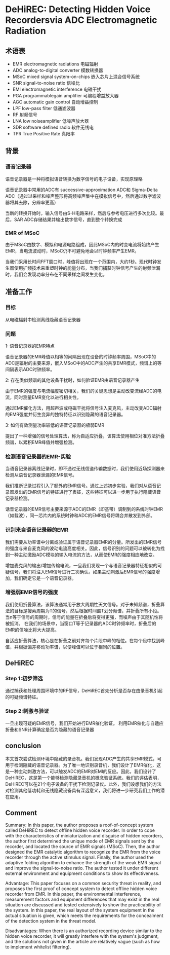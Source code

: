 # DeHiREC: Detecting Hidden Voice Recordersvia ADC Electromagnetic Radiation

## 术语表
* EMR electromagnetic radiations 电磁辐射
* ADC analog-to-digital converter 模数转换器
* MSoC mixed signal system-on-chips 嵌入芯片上混合信号系统
* SNR signal-to-noise ratio 信噪比
* EMI electromagnetic interference 电磁干扰
* PGA programmablegain amplifier 可编程增益放大器
* AGC automatic gain control 自动增益控制
* LPF low-pass filter 低通滤波器
* RF 射频信号
* LNA low noiseamplifier 低噪声放大器
* SDR software defined radio 软件无线电
* TPR True Positive Rate 真阳率

## 背景
### 语音记录器
语音记录器是一种将模拟语音转换为数字信号的电子设备，实现原理略

语音记录器中常用的ADC有 successive-approximation ADC和 Sigma-Delta ADC（通过过采样和噪声整形将高频噪声集中在模拟信号中，然后通过数字滤波器将其去除，分辨率更高）

当新的转换开始时，输入信号由S-H电路采样，然后与参考电压进行多次比较。最后，SAR ADC存储结果并输出数字信号，直到整个转换完成

### EMR of MSoC
由于MSoC由数字、模拟和电源电路组成，因此MSoC内的时变电流将始终产生EMR，当电流波动时，MSoC仍不可避免地会以时钟频率产生EMR。

当我们采用长时间FFT窗口时，峰值将出现在一个范围内，大约1秒。现代时钟发生器使用扩频技术来重塑时钟的能量分布，当我们捕获时钟信号产生的射频泄漏时，我们会发现功率分布在不同采样之间发生变化。


## 准备工作

### 目标
从电磁辐射中检测离线隐藏语音记录器

### 问题
1: 语音记录器的EMR特点

语音记录器的EMR峰值以相等的间隔出现在设备的时钟频率周围，MSoC中的ADC是辐射的主要来源，嵌入MSoC中的ADC产生的共享EMR模式，频谱上的等间隔表示ADC时钟频率。

2: 存在类似频谱的其他设备干扰时，如何验证EMR由语音记录器产生

由于EMR的强度与电流幅度密切相关，我们的关键思想是主动改变流经ADC的电流，同时测量EMR变化以进行相关性。

通过EMR催化方法，用超声波或电磁干扰将信号注入麦克风，主动改变ADC辐射的EMR强度并衍生变异的独特特征以识别隐藏的语音记录器。

3: 如何有效测量功率较低的语音记录器的极弱EMR

提出了一种增强的信号处理算法，称为自适应折叠，该算法使用相位对准方法折叠频谱，以累积EMR峰值并增强检测。

### 检测语音记录器的EMR-实验
当语音记录器离线记录时，即不通过无线信道传输数据时，我们使用近场探测器来检测从语音记录器泄漏的EMR信号。

我们推断记录过程引入了额外的EMR信号。通过上述初步实验，我们对从语音记录器发出的EMR信号的特征进行了表征，这些特征可以进一步用于执行隐藏语音记录器检测。

话音记录器的EMR信号主要来源于ADC的EMR（即基带）调制到的系统时钟EMR（如载波），同一芯片内的系统时钟和ADC的EMR信号将耦合并散发到外部。

### 识别来自语音记录器的EMR
我们需要从功率谱中分离或验证属于语音记录器EMR的分量。所发出的EMR信号的强度与来自麦克风的波动电流高度相关。因此，信号识别的问题可以被转化为找到一种主动激励ADC模块的输入电流的方法，从而使EMR的强度相应地改变。

增加麦克风的输出/增加传输电流，一旦我们发现一个与语音记录器特征相似的可疑信号，我们将注入EMI信号进行二次确认。如果主动刺激后EMR信号的强度增加，我们确定它是一个语音记录器。

### 增强弱EMR信号的强度
我们使用折叠算法，该算法通常用于放大周期性天文信号。对于未知频谱，折叠算法的目标是搜索周期为T的信号，然后根据时间窗T划分频谱，并折叠所有小段。当n等于信号的周期时，信号的能量在折叠后将变得更强，而噪声由于其随机性将被抵消。
在我们的场景中，当窗口T等于记录器的ADC时钟频率时，折叠后的EMR的信噪比将大大提高。

自适应折叠算法，核心是在折叠之前对齐每个片段中峰的相位。在每个段中找到峰值，并根据偏差移动功率谱，以便峰值可以位于相同的位置。

## DeHiREC
### Step 1:初步筛选
通过捕获和处理周围环境中的RF信号，DeHiREC首先分析是否存在由录音机引起的可疑频谱特征。
### Step 2:刺激与验证
一旦出现可疑的EMR信号，我们开始进行EMR催化验证。
利用EMR催化与自适应折叠和SNR计算确定是否为隐藏的语音记录器

## conclusion
本文首次尝试检测环境中隐藏的录音机。我们发现ADC产生的共享EMR模式，可用于检测隐藏的语音记录器。为了唯一地识别录音机，我们设计了EMR催化，这是一种主动刺激方法，可以触发ADC的EMR对EMI的反应。因此，我们设计了DeHiREC，这是第一个能够检测隐藏录音机的概念验证系统。我们的评估表明，DeHiREC可以在21个电子设备的干扰下检测记录仪。此外，我们设想我们的方法对检测其他低功耗和无线隐藏设备具有深远意义，我们将进一步研究我们工作的潜在应用。

## Comment
Summary:
In this paper, the author proposes a roof-of-concept system called DeHiREC to detect offline hidden voice recorder. In order to cope with the characteristics of miniaturization and disguise of hidden recorders, the author first determined the unique mode of EMR signals sent by the recorder, and located the source of EMR signals (MSoC). Then, the author designed the EMR catalytic algorithm to recognize the EMR from the voice recorder through the active stimulus signal. Finally, the author used the adaptive folding algorithm to enhance the strength of the weak EMR signal and improve the signal-to-noise ratio. The author tested it under different external environment and equipment conditions to show its effectiveness.

Advantage:
This paper focuses on a common security threat in reality, and proposes the first proof of concept system to detect offline hidden voice recorder from EMR.
In this paper, the environmental interference, measurement factors and equipment differences that may exist in the real situation are discussed and tested extensively to show the practicability of the system.
In this paper, the real layout of the system equipment in the actual situation is given, which meets the requirements for the concealment of the detection system in the threat model.

Disadvantages:
When there is an authorized recording device similar to the hidden voice recorder, it will greatly interfere with the system's judgment, and the solutions not given in the article are relatively vague (such as how to implement whitelist filtering).

